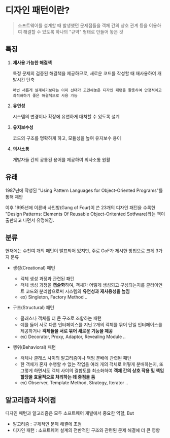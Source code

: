 # 디자인 패턴이란?
> 소프트웨어를 설계할 때 발생했던 문제점들을 객체 간의 상호 관계 등을 이용하여 해결할 수 있도록 하나의 "규약" 형태로 만들어 놓은 것



## 특징

1. **재사용 가능한 해결책**
	
    특정 문제의 검증된 해결책을 제공하므로, 새로운 코드를 작성할 때 재사용하여 개발시간 단축
    
    `매번 새롭게 설계하기보다는 이미 선대가 고민해놓은 디자인 패턴을 활용하여 안정적이고 최적화하기 좋은 해결책으로 사용 가능`
2. **유연성**
	
    시스템의 변경이나 확장에 유연하게 대처할 수 있도록 설계
3. **유지보수성**
	
    코드의 구조를 명확하게 하고, 모듈성을 높여 유지보수 용이
4. **의사소통**
	
    개발자들 간의 공통된 용어를 제공하여 의사소통 원활
    
## 유래

1987년에 작성된 "Using Pattern Languages for Object-Oriented Programs"를 통해 제안

이후 1995년에 이른바 사인방(Gang of Four)이 쓴 23개의 디자인 패턴을 수록한 "Design Patterns: Elements Of Reusable Object-Oritented Sotfware)라는 책이 출판되고 나면서 유명해짐.
 
 
## 분류

현재에는 수천여 개의 패턴이 발표되어 있지만, 주로 GoF가 제시한 방법으로 크게 3가지 분류

* 생성(Creational) 패턴 
    * 객체 생성 과정과 관련된 패턴
    * 객체 생성 과정을 **캡슐화**하여, 객체가 어떻게 생성되고 구성되는지를 클라이언트 코드와 분리함으로써 시스템의 **유연성과 재사용성을 높임**
    * ex) Singleton, Factory Method ..
    
    
* 구조(Structural) 패턴
    * 클래스나 객체를 더 큰 구조로 조합하는 패턴
    * 예를 들어 서로 다른 인터페이스를 지닌 2개의 객체를 묶어 단일 인터페이스를 제공하거나 **객체들을 서로 묶어 새로운 기능을 제공**
    * ex) Decorator, Proxy, Adaptor, Revealing Module ..
    
    
* 행위(Behavioral) 패턴
	
  
    * 객체나 클래스 사이의 알고리즘이나 책임 분배에 관련된 패턴
    * 한 객체가 혼자 수행할 수 없는 작업을 여러 개의 객체로 어떻게 분배하는지,
    또 그렇게 하면서도 객체 사이의 결합도를 최소화하여 
    **객체 간의 상호 작용 및 책임 할당을 효율적으로 처리하는 데 중점을 둠**
    * ex) Observer, Template Method, Strategy, Iterator ..


    
    
## 알고리즘과 차이점

디자인 패턴과 알고리즘은 모두 소프트웨어 개발에서 중요한 역할, But

* 알고리즘 : 구체적인 문제 해결에 초점
* 디자인 패턴 :  소프트웨어 설계의 전반적인 구조와 관련된 문제 해결에 더 큰 영향
